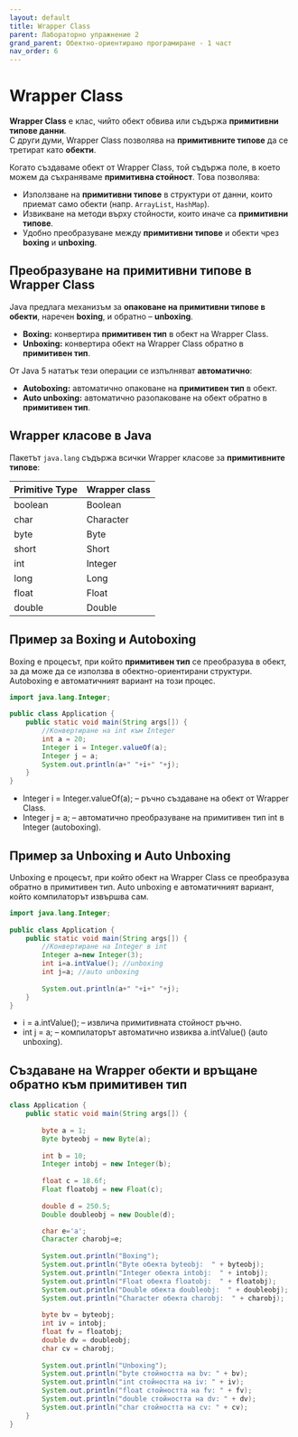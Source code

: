 ```yaml
---
layout: default
title: Wrapper Class
parent: Лабораторно упражнение 2
grand_parent: Обектно-ориентирано програмиране - 1 част
nav_order: 6
---
```

# Wrapper Class

**Wrapper Class** е клас, чийто обект обвива или съдържа **примитивни типове данни**.  
С други думи, Wrapper Class позволява на **примитивните типове** да се третират като **обекти**.

Когато създаваме обект от Wrapper Class, той съдържа поле, в което можем да съхраняваме **примитивна стойност**. Това позволява:

* Използване на **примитивни типове** в структури от данни, които приемат само обекти (напр. `ArrayList`, `HashMap`).  
* Извикване на методи върху стойности, които иначе са **примитивни типове**.  
* Удобно преобразуване между **примитивни типове** и обекти чрез **boxing** и **unboxing**.


## Преобразуване на примитивни типове в Wrapper Class

Java предлага механизъм за **опаковане на примитивни типове в обекти**, наречен **boxing**, и обратно – **unboxing**.

- **Boxing:** конвертира **примитивен тип** в обект на Wrapper Class.  
- **Unboxing:** конвертира обект на Wrapper Class обратно в **примитивен тип**.  

От Java 5 нататък тези операции се изпълняват **автоматично**:

- **Autoboxing:** автоматично опаковане на **примитивен тип** в обект.  
- **Auto unboxing:** автоматично разопаковане на обект обратно в **примитивен тип**.


## Wrapper класове в Java

Пакетът `java.lang` съдържа всички Wrapper класове за **примитивните типове**:

| Primitive Type | Wrapper class |
| -------------- | ------------- |
| boolean        | Boolean       |
| char           | Character     |
| byte           | Byte          |
| short          | Short         |
| int            | Integer       |
| long           | Long          |
| float          | Float         |
| double         | Double        |

## Пример за Boxing и Autoboxing

Boxing е процесът, при който **примитивен тип** се преобразува в обект, за да може да се използва в обектно-ориентирани структури. Autoboxing е автоматичният вариант на този процес.

```java
import java.lang.Integer;
 
public class Application {                                                                                                     
    public static void main(String args[]) { 
        //Конвертиране на int към Integer 
        int a = 20; 
        Integer i = Integer.valueOf(a);
        Integer j = a;
        System.out.println(a+" "+i+" "+j);
    }
}
```

- Integer i = Integer.valueOf(a); – ръчно създаване на обект от Wrapper Class.
- Integer j = a; – автоматично преобразуване на примитивен тип int в Integer (autoboxing).

## Пример за Unboxing и Auto Unboxing

Unboxing е процесът, при който обект на Wrapper Class се преобразува обратно в примитивен тип. Auto unboxing е автоматичният вариант, който компилаторът извършва сам.

```java
import java.lang.Integer;
 
public class Application {   
    public static void main(String args[]) {   
        //Конвертиране на Integer в int   
        Integer a=new Integer(3);   
        int i=a.intValue(); //unboxing 
        int j=a; //auto unboxing   
     
        System.out.println(a+" "+i+" "+j);   
    }
}
```

-  i = a.intValue(); – извлича примитивната стойност ръчно.
- int j = a; – компилаторът автоматично извиква a.intValue() (auto unboxing).


## Създаване на Wrapper обекти и връщане обратно към примитивен тип

```java
class Application {
    public static void main(String args[]) {
    
        byte a = 1;
        Byte byteobj = new Byte(a);
 
        int b = 10;
        Integer intobj = new Integer(b);
 
        float c = 18.6f;
        Float floatobj = new Float(c);
 
        double d = 250.5;
        Double doubleobj = new Double(d);

        char e='a';
        Character charobj=e;
 
        System.out.println("Boxing");
        System.out.println("Byte обекта byteobj:  " + byteobj);
        System.out.println("Integer обекта intobj:  " + intobj);
        System.out.println("Float обекта floatobj:  " + floatobj);
        System.out.println("Double обекта doubleobj:  " + doubleobj);
        System.out.println("Character обекта charobj:  " + charobj);
 
        byte bv = byteobj;
        int iv = intobj;
        float fv = floatobj;
        double dv = doubleobj;
        char cv = charobj;
 
        System.out.println("Unboxing");
        System.out.println("byte стойността на bv: " + bv);
        System.out.println("int стойността на iv: " + iv);
        System.out.println("float стойността на fv: " + fv);
        System.out.println("double стойността на dv: " + dv);
        System.out.println("char стойността на cv: " + cv);
    }
}

```
